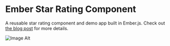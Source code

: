 Ember Star Rating Component
======================

A reusable star rating component and demo app built in Ember.js.  Check out [the blog post](http://www.wintellect.com/blogs/nstieglitz/ember-components-%E2%80%93-build-a-star-rating-component) for more details.

![Image Alt](http://i.imgur.com/uXOFzpW.png)


